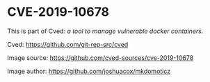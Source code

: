 # CVE-2019-10678

This is part of Cved: *a tool to manage vulnerable docker containers.*

Cved: https://github.com/git-rep-src/cved

Image source: https://github.com/cved-sources/cve-2019-10678

Image author: https://github.com/joshuacox/mkdomoticz
